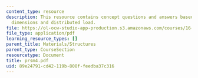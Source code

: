 ```yaml
---
content_type: resource
description: This resource contains concept questions and answers based on cross sectional
  dimensions and distributed load.
file: https://ol-ocw-studio-app-production.s3.amazonaws.com/courses/16-01-unified-engineering-i-ii-iii-iv-fall-2005-spring-2006/89e24791cd42119b808ffeedba37c316_prsm4.pdf
file_type: application/pdf
learning_resource_types: []
parent_title: Materials/Structures
parent_type: CourseSection
resourcetype: Document
title: prsm4.pdf
uid: 89e24791-cd42-119b-808f-feedba37c316
---
```


